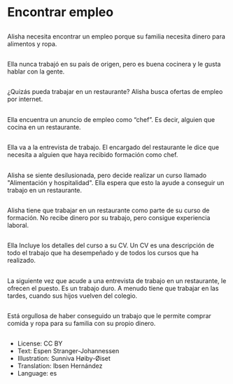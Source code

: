 # Encontrar empleo

##
Alisha necesita encontrar un empleo porque su familia necesita dinero para alimentos y ropa.

##
Ella nunca trabajó en su país de origen, pero es buena cocinera y le gusta hablar con la gente.

##
¿Quizás pueda trabajar en un restaurante? Alisha busca ofertas de empleo por internet.

##
Ella encuentra un anuncio de empleo como “chef”. Es decir, alguien que cocina en un restaurante.

##
Ella va a la entrevista de trabajo. El encargado del restaurante le dice que necesita a alguien que haya recibido formación como chef.

##
Alisha se siente desilusionada, pero decide realizar un curso llamado "Alimentación y hospitalidad". Ella espera que esto la ayude a conseguir un trabajo en un restaurante.

##
Alisha tiene que trabajar en un restaurante como parte de su curso de formación. No recibe dinero por su trabajo, pero consigue experiencia laboral.

##
Ella Incluye los detalles del curso a su CV. Un CV es una descripción de todo el trabajo que ha desempeñado y de todos los cursos que ha realizado.

##
La siguiente vez que acude a una entrevista de trabajo en un restaurante, le ofrecen el puesto. Es un trabajo duro. A menudo tiene que trabajar en las tardes, cuando sus hijos vuelven del colegio.

##
Está orgullosa de haber conseguido un trabajo que le permite comprar comida y ropa para su familia con su propio dinero.

##
* License: CC BY
* Text: Espen Stranger-Johannessen
* Illustration: Sunniva Høiby-Øiset
* Translation: Ibsen Hernández
* Language: es
